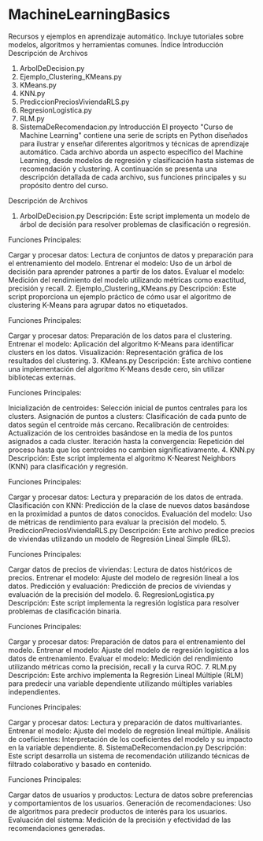 # MachineLearningBasics
Recursos y ejemplos en aprendizaje automático. Incluye tutoriales sobre modelos, algoritmos y herramientas comunes.
Índice
Introducción
Descripción de Archivos
1. ArbolDeDecision.py
2. Ejemplo_Clustering_KMeans.py
3. KMeans.py
4. KNN.py
5. PrediccionPreciosViviendaRLS.py
6. RegresionLogistica.py
7. RLM.py
8. SistemaDeRecomendacion.py
Introducción
El proyecto "Curso de Machine Learning" contiene una serie de scripts en Python diseñados para ilustrar y enseñar diferentes algoritmos y técnicas de aprendizaje automático. Cada archivo aborda un aspecto específico del Machine Learning, desde modelos de regresión y clasificación hasta sistemas de recomendación y clustering. A continuación se presenta una descripción detallada de cada archivo, sus funciones principales y su propósito dentro del curso.

Descripción de Archivos
1. ArbolDeDecision.py
Descripción:
Este script implementa un modelo de árbol de decisión para resolver problemas de clasificación o regresión.

Funciones Principales:

Cargar y procesar datos: Lectura de conjuntos de datos y preparación para el entrenamiento del modelo.
Entrenar el modelo: Uso de un árbol de decisión para aprender patrones a partir de los datos.
Evaluar el modelo: Medición del rendimiento del modelo utilizando métricas como exactitud, precisión y recall.
2. Ejemplo_Clustering_KMeans.py
Descripción:
Este script proporciona un ejemplo práctico de cómo usar el algoritmo de clustering K-Means para agrupar datos no etiquetados.

Funciones Principales:

Cargar y procesar datos: Preparación de los datos para el clustering.
Entrenar el modelo: Aplicación del algoritmo K-Means para identificar clusters en los datos.
Visualización: Representación gráfica de los resultados del clustering.
3. KMeans.py
Descripción:
Este archivo contiene una implementación del algoritmo K-Means desde cero, sin utilizar bibliotecas externas.

Funciones Principales:

Inicialización de centroides: Selección inicial de puntos centrales para los clusters.
Asignación de puntos a clusters: Clasificación de cada punto de datos según el centroide más cercano.
Recalibración de centroides: Actualización de los centroides basándose en la media de los puntos asignados a cada cluster.
Iteración hasta la convergencia: Repetición del proceso hasta que los centroides no cambien significativamente.
4. KNN.py
Descripción:
Este script implementa el algoritmo K-Nearest Neighbors (KNN) para clasificación y regresión.

Funciones Principales:

Cargar y procesar datos: Lectura y preparación de los datos de entrada.
Clasificación con KNN: Predicción de la clase de nuevos datos basándose en la proximidad a puntos de datos conocidos.
Evaluación del modelo: Uso de métricas de rendimiento para evaluar la precisión del modelo.
5. PrediccionPreciosViviendaRLS.py
Descripción:
Este archivo predice precios de viviendas utilizando un modelo de Regresión Lineal Simple (RLS).

Funciones Principales:

Cargar datos de precios de viviendas: Lectura de datos históricos de precios.
Entrenar el modelo: Ajuste del modelo de regresión lineal a los datos.
Predicción y evaluación: Predicción de precios de viviendas y evaluación de la precisión del modelo.
6. RegresionLogistica.py
Descripción:
Este script implementa la regresión logística para resolver problemas de clasificación binaria.

Funciones Principales:

Cargar y procesar datos: Preparación de datos para el entrenamiento del modelo.
Entrenar el modelo: Ajuste del modelo de regresión logística a los datos de entrenamiento.
Evaluar el modelo: Medición del rendimiento utilizando métricas como la precisión, recall y la curva ROC.
7. RLM.py
Descripción:
Este archivo implementa la Regresión Lineal Múltiple (RLM) para predecir una variable dependiente utilizando múltiples variables independientes.

Funciones Principales:

Cargar y procesar datos: Lectura y preparación de datos multivariantes.
Entrenar el modelo: Ajuste del modelo de regresión lineal múltiple.
Análisis de coeficientes: Interpretación de los coeficientes del modelo y su impacto en la variable dependiente.
8. SistemaDeRecomendacion.py
Descripción:
Este script desarrolla un sistema de recomendación utilizando técnicas de filtrado colaborativo y basado en contenido.

Funciones Principales:

Cargar datos de usuarios y productos: Lectura de datos sobre preferencias y comportamientos de los usuarios.
Generación de recomendaciones: Uso de algoritmos para predecir productos de interés para los usuarios.
Evaluación del sistema: Medición de la precisión y efectividad de las recomendaciones generadas.
